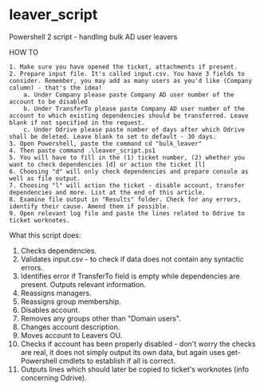 # leaver_script
Powershell 2 script - handling bulk AD user leavers

HOW TO

	1. Make sure you have opened the ticket, attachments if present.
	2. Prepare input file. It's called input.csv. You have 3 fields to consider. Remember, you may add as many users as you'd like (Company column) - that's the idea!  
		a. Under Company please paste Company AD user number of the account to be disabled  
		b. Under TransferTo please paste Company AD user number of the account to which existing dependencies should be transferred. Leave blank if not specified in the request.  
		c. Under Odrive please paste number of days after which Odrive shall be deleted. Leave blank to set to default - 30 days.  
	3. Open Powershell, paste the command cd "bulk_leaver"
	4. Then paste command .\leaver_script.ps1 
	5. You will have to fill in the (1) ticket number, (2) whether you want to check dependencies [d] or action the ticket [l]
	6. Choosing "d" will only check dependencies and prepare console as well as file output.
	7. Choosing "l" will action the ticket - disable account, transfer dependencies and more. List at the end of this article.
	8. Examine file output in "Results" folder. Check for any errors, identify their cause. Amend them if possible.
	9. Open relevant log file and paste the lines related to Odrive to ticket worknotes.


What this script does:
1) Checks dependencies.
2) Validates input.csv - to check if data does not contain any syntactic errors.
3) Identifies error if TransferTo field is empty while dependencies are present. Outputs relevant information.
4) Reassigns managers.
5) Reassigns group membership.
6) Disables account.
7) Removes any groups other than "Domain users".
8) Changes account description.
9) Moves account to Leavers OU.
10) Checks if account has been properly disabled - don't worry the checks are real, it does not simply output its own data, but again uses get- Powershell cmdlets to establish if all is correct.
11) Outputs lines which should later be copied to ticket's worknotes (info concerning Odrive).


